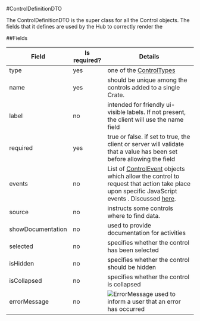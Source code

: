#ControlDefinitionDTO

The ControlDefinitionDTO is the super class for all the Control objects. The fields that it defines are used by the Hub to correctly render the

##Fields

Field |	Is required? |	 Details
--- | --- | ---
type |	yes |	one of the [ControlTypes](../Activities/Controls.md#control-types)
name |	yes |	should be unique among the controls added to a single Crate.
label |	no |	intended for friendly ui-visible labels. If not present, the client will use the name field
required |	yes |	true or false. if set to true, the client or server will validate that a value has been set before allowing the field
events |	no |	List of [ControlEvent](../Activities/Controls/ControlEvent.md) objects which allow the control to request that action take place upon specific JavaScript events . Discussed [here](https://maginot.atlassian.net/wiki/display/SH/Supported+Configuration+Control+Events).
source |	no |	instructs some controls where to find data.
showDocumentation |	no |	 used to provide documentation for activities
selected | no | specifies whether the control has been selected
isHidden | no | specifies whether the control should be hidden
isCollapsed | no | specifies whether the control is collapsed
errorMessage |	no |	![ErrorMessage](https://github.com/Fr8org/Fr8Core/blob/master/Docs/img/ErrorMessage.png) used to inform a user that an error has occurred
